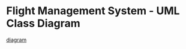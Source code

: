 # Flight Management System - UML Class Diagram
[diagram](https://viewer.diagrams.net/?highlight=0000ff&edit=_blank&layers=1&nav=1&title=Flight%20Management%20System#R7V1tb9s2EP41BrYBLixRL%2FbH2Gm3Yd0aJMXafWQsxiYqi65Mx05%2F%2FUiJlC2SihlHL2miIEBEiqIlPnf3HO9OzgDMVvvfU7he%2Fk0iFA%2FcUbQfgMuB67rAGbE%2FvOch73EmvuhZpDgSfYeOG%2FwDiU45bIsjtCkNpITEFK%2FLnXOSJGhOS30wTcmuPOyOxOVPXcMF0jpu5jDWe7%2FgiC7z3rEbHvr%2FQHixlJ%2FsBJP8zArKweJJNksYkd1RF3g%2FALOUEJofrfYzFPPVk%2BuSX%2Feh4mxxYylKqM0FcHf9V%2FLj%2B%2FLTJ%2B9ifv1lev3v5f1QzHIP46144AucxjhBM7Jaw%2BRB3Dp9kOux2eFVDBPWmt6RhN6IMw5rwxgvEnY8ZzeEUtZxj1KK2VJeiBOUrFnvfInj6CN8IFt%2B2xsK599ka7okKf7BpoWxmJOdTqmQCjcojbjhV7LuEetN0YaNuZJr4Shdf8N9aeBHuKGiY07iGK43%2BLZ4jBVMFziZEkrJSgwSi8QeB%2B0rV98pMGXagMgK0ZQt30hcAICXXyIUwR0JsdgdpMoJRN%2FySKLGgRBmIciLYuoD1uxAwP0E6F0N%2BiFrJnCFNNDZY9MMjJR8Y5IRE4buZUJyKcBxrHRJQYjRHa0Ug80aznGy%2BJiNufQOPdfi2XkXYdfexZnWLHEUoYRDSCikMMeLg7MmOKHZ4vhT9suWcDZ65w98duMz1nYObfbLh6d0RhL2LBBn0CEmDDvEBcIO52o90sGXYAd2WLtNYQ00rDWMudIXGEtT55wF8IpBFaMDop854JdDR0Md6KgDA8IxvEXxFdlgigmfP83HKsh3Ba7vWipyQ9h6BmynnIAQXZLoF%2FqwRr8OwAUnTnbY63bN8AeWdrwx3fY1%2FK8ygu6Zux7mDiRTSxd2bKnwzshrCPLASN1482mNUsiNJEOByxt3v8GUn0vR9y1OUXSFY0L%2F2a56M%2FBkM%2BDXQvFeUzIR9hTfGLihra%2FeELbjnuK71O1w3DHFTzT8P8TZx%2FYcXw%2FHewrF%2B5bWHDRlzR09MNObc3t9ntTC1U2Zc0ffjl%2FglK9Er9DNKPRQul0nIW9MofVteh9uO39LDmpRcLcxtPVNeW%2B%2Ba4PX79gdd%2FT9d%2B%2BPtyoAXTvkjr7bziIrPX83w9%2Be13W2zNH34Jy%2F0X6NUoySOfqI7nnuu1f1p6p6WA%2BVNwa8vvnuqbw2eLtOnsnijJ7KOxKAztNnrkWkBSXRBa8lOgC5pCvJufloFGl1RArXsRnJNp2jR%2B5FmBpG4gt0RkbyaA19wxLKvhTFkOL78u2a1lV8whUXowM1u2OFm6UOySnyxxRXHdDRJgKgPBEIlYnyddAmymAuHvsZyLsG5IOYi%2FstO1jkcp93cOetJBPB9y2RJ4abzOPiRsIJ1vvDSTnLb3Iadp%2F5TOXZWffRJ5pNzJHEnfQcCxLJ%2FLdKi8CVHm4pyW9fOJAGQ1aDP%2BdMlAjrROd116T2o2rxfJ7a6zE453UufVGDKT0qVze57S69RXDkUYvLHjx9%2BCrWNWv8xxuMykTzcn988vKhtC%2BxsdQnLXBOR12Z4EAxwcA%2F0wRrEzktm2BTJEVVwhTDZJHp1G6JKbphzhA%2FtUvhuiwXmf%2BTu7nDSV3VH6Fb1p6JyWHRkVYXsj7tsUj01%2BKvdCbcSr0NmJwp3GFwYqIK4WZLBx%2BOhgnLbX%2FD%2FujR%2BwomTxuvPUd5PDvI77hezdTjHTN8j%2BO%2BtqzOMJfvuGYR7a62zNXjHX1xWeO75FzdXm51mdyq9VGwJuDtur4MmGIgfRSsRQHoOqEF9FjIjDEe6em%2B1lLy8fil0T3Q4yA93TduDnJ1e8F0b3qpqKf7muDtnO5NAbie7lsUgM7p3iLu9ngIdo%2Fp16PjowAsax3ir7zx9PDryUQZEEGwk3HaisL%2BdiJZvprgOjdT5ithWrflTBmwiDmmS7K63W5OR2mPLQRzKz5kP%2FX4V95Eecke6IpmSnU0Fqz1DDw6cwcXU8y94zu%2BRKw5LRKBt6maGizygn8yc0fxHbOcGalVXlDOJVaNivD9wJTO5KZ9KAw2t%2F%2BZzdbymZmHGDHX7xalR5%2BbTVqRxWxHAIBfFoCibOvY0pokIGjs7ey%2BErgRZA1JTCOwjeF6FoNGcLNEkUC31YzmSUq1zXx6FfU8LRWfqHUE3pmUCpQKU8vcUF2M6lkwareJT28UlhbIVHTvtUilvkUEutsVK%2BqXXsqKnVXZ9oJNlG15nD8y49SOifJchalUgG1NlDqRrERoyUTJ0tzaFa4udVPf8Qs7VjeLmNlPpW7yNdXT%2BlYR7WhH3xxll%2B0EStTE2iUYlxmvbX17bllcB5a26j2tlpxBtbLRB2ci73mPT9Q09Ppm4pUWoxZ7NNV%2F76oY1dcdcQPNvcal73rlQ50vP2PD2%2FBvMtncYIxsWJhfqYPAsFFp9eXKUKc%2BHmKkJnHok0%2Bnkk%2B5Yj07udxY8im0CJ31IdFz4e36jcrQFNnqk8vtCUDnb1SGpq%2Br62gj49gmiiu%2BMeon28KqE%2Fmjd6OjH0%2FuMVva14R6Lflb2dcYKvta9a5lxcAb3Nd0%2FX7j%2BLlvlBexv6LRfuzP1m6OO439%2BWqs%2FewIkPpOFlCko2FLKb9TutEKm6MYfG05L7XixtLuNRaFH1v8q4O2nA%2FfUoeqviKjj6I%2BDXo9oPRKvQ2tHtCzq3NrjvJMuYu8LozttJISBE8rNWN%2F4Yrbt%2BR2s87ao7fQpb9jUVTZ5Qv6qr8sRH59pvToTJUUk1bl%2B7n10jWyim1uripM0M2W1jv3KyrUiYp%2FnNUWq%2BjRjFfKKoof4Bi0rl1S0aMHr3QLOxy3tvSsefiXg7mOHP5zI3j%2FPw%3D%3D)